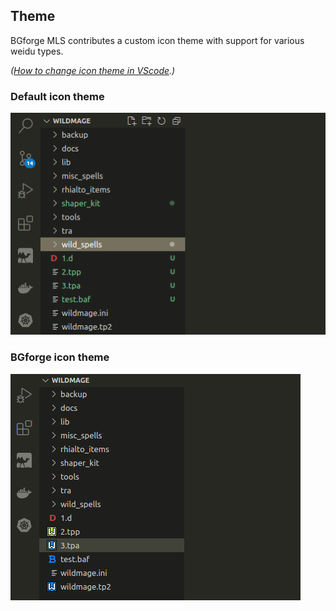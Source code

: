 ## Theme

BGforge MLS contributes a custom icon theme with support for various weidu types.

_([How to change icon theme in VScode](https://code.visualstudio.com/docs/getstarted/themes#_selecting-the-file-icon-theme).)_

### Default icon theme

![default monokai example](/resources/icons-monokai.png)

### BGforge icon theme

![bgforge monokai example](/resources/icons-bgforge_monokai.png)
